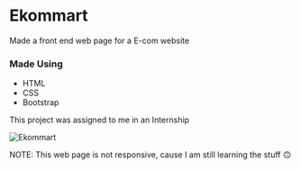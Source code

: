 # Ekommart
Made a front end web page for a E-com website

### Made Using
- HTML
- CSS
- Bootstrap

This project was assigned to me in an Internship

![Ekommart](https://user-images.githubusercontent.com/77354987/125518753-71d44daf-1294-4f71-8494-0bc7fdbbdfc6.png)


NOTE: This web page is not responsive, cause I am still learning the stuff 🙃

